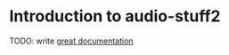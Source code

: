 # Introduction to audio-stuff2

TODO: write [great documentation](http://jacobian.org/writing/what-to-write/)
